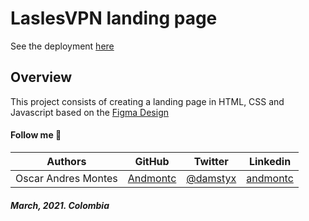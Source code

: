 # LaslesVPN landing page

See the deployment [here](https://laslesvpn-test.herokuapp.com/)

## Overview
This project consists of creating a landing page in HTML, CSS and Javascript based on the [Figma Design](https://www.figma.com/file/FBKj7FLMIVLBuBoAj8alwP/LaslesVPN-Test)

#### Follow me 💬

| Authors | GitHub | Twitter | Linkedin |
| :---: | :---: | :---: | :---: |
| Oscar Andres Montes | [Andmontc](https://github.com/andmontc) | [@damstyx](https://twitter.com/damstyx) | [andmontc](https://www.linkedin.com/in/andmontc) |

##### March, 2021. Colombia

